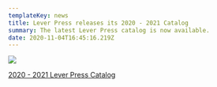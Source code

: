 ```yaml
---
templateKey: news
title: Lever Press releases its 2020 - 2021 Catalog
summary: The latest Lever Press catalog is now available.
date: 2020-11-04T16:45:16.219Z
---
```

![](assets/2020-2021_final_web-front-cover_resized.jpg)

<a href="assets/2020-2021_final_web.pdf">2020 - 2021 Lever Press Catalog</a>